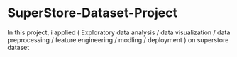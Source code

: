 # SuperStore-Dataset-Project
In this project, i applied ( Exploratory data analysis / data visualization / data preprocessing / feature engineering / modling / deployment ) on superstore dataset

